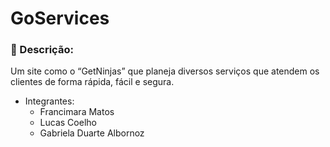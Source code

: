 # GoServices

### 📄 Descrição:
Um site como o “GetNinjas” que planeja diversos serviços que atendem os clientes de forma rápida, fácil e segura.

- Integrantes:
  -  Francimara Matos
  - Lucas Coelho
  -  Gabriela Duarte Albornoz

